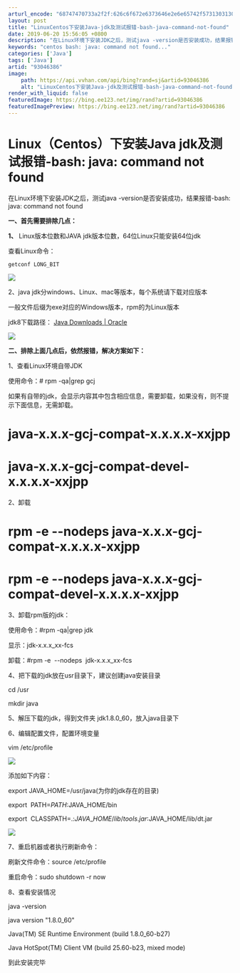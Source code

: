 ```yaml
---
arturl_encode: "68747470733a2f2f:626c6f672e6373646e2e6e65742f5731303130313636353837:2f61727469636c652f64657461696c732f3933303436333836"
layout: post
title: "LinuxCentos下安装Java-jdk及测试报错-bash-java-command-not-found"
date: 2019-06-20 15:56:05 +0800
description: "在Linux环境下安装JDK之后，测试java -version是否安装成功，结果报错-bash: "
keywords: "centos bash: java: command not found..."
categories: ['Java']
tags: ['Java']
artid: "93046386"
image:
    path: https://api.vvhan.com/api/bing?rand=sj&artid=93046386
    alt: "LinuxCentos下安装Java-jdk及测试报错-bash-java-command-not-found"
render_with_liquid: false
featuredImage: https://bing.ee123.net/img/rand?artid=93046386
featuredImagePreview: https://bing.ee123.net/img/rand?artid=93046386
---
```


# Linux（Centos）下安装Java jdk及测试报错-bash: java: command not found

在Linux环境下安装JDK之后，测试java -version是否安装成功，结果报错-bash: java: command not found

**一、首先需要排除几点：**

**1、**
Linux版本位数和JAVA jdk版本位数，64位Linux只能安装64位jdk

查看Linux命令：

```
getconf LONG_BIT
```

![](https://i-blog.csdnimg.cn/blog_migrate/aa623ca31ee8ccd73365f6e3789327c8.png)

2、java jdk分windows、Linux、mac等版本，每个系统请下载对应版本

一般文件后缀为exe对应的Windows版本，rpm的为Linux版本

jdk8下载路径：
[Java Downloads | Oracle](https://www.oracle.com/technetwork/java/javase/downloads/jdk8-downloads-2133151.html "Java Downloads | Oracle")

![](https://i-blog.csdnimg.cn/blog_migrate/f0b268dd47eb4869ed32344ae0f49603.png)

**二、排除上面几点后，依然报错，解决方案如下：**

1、查看Linux环境自带JDK

使用命令：# rpm -qa|grep gcj

如果有自带的jdk，会显示内容其中包含相应信息，需要卸载，如果没有，则不提示下面信息，无需卸载。
  
# java-x.x.x-gcj-compat-x.x.x.x-xxjpp
  
# java-x.x.x-gcj-compat-devel-x.x.x.x-xxjpp

2、卸载

# rpm -e --nodeps java-x.x.x-gcj-compat-x.x.x.x-xxjpp
  
# rpm -e --nodeps java-x.x.x-gcj-compat-devel-x.x.x.x-xxjpp

3、卸载rpm版的jdk：

使用命令：#rpm -qa|grep jdk

显示：jdk-x.x.x\_xx-fcs
  
卸载：#rpm -e  --nodeps  jdk-x.x.x\_xx-fcs

4、把下载的jdk放在usr目录下，建议创建java安装目录

cd /usr
  
mkdir java

5、解压下载的jdk，得到文件夹 jdk1.8.0\_60，放入java目录下

6、编辑配置文件，配置环境变量

vim /etc/profile

![](https://i-blog.csdnimg.cn/blog_migrate/b31fdb2d94c94e2ef76773ecb88c44bb.png)

添加如下内容：
  
export JAVA\_HOME=/usr/java(为你的jdk存在的目录)

export  PATH=$PATH:$JAVA\_HOME/bin

export  CLASSPATH=.:$JAVA\_HOME/lib/tools.jar:$JAVA\_HOME/lib/dt.jar
  
![](https://i-blog.csdnimg.cn/blog_migrate/82c27cacfc5f10a1dd558f2d6570a943.png)

7、重启机器或者执行刷新命令：

刷新文件命令：source /etc/profile

重启命令：sudo shutdown -r now

8、查看安装情况

java -version

java version "1.8.0\_60"
  
Java(TM) SE Runtime Environment (build 1.8.0\_60-b27)
  
Java HotSpot(TM) Client VM (build 25.60-b23, mixed mode)

到此安装完毕